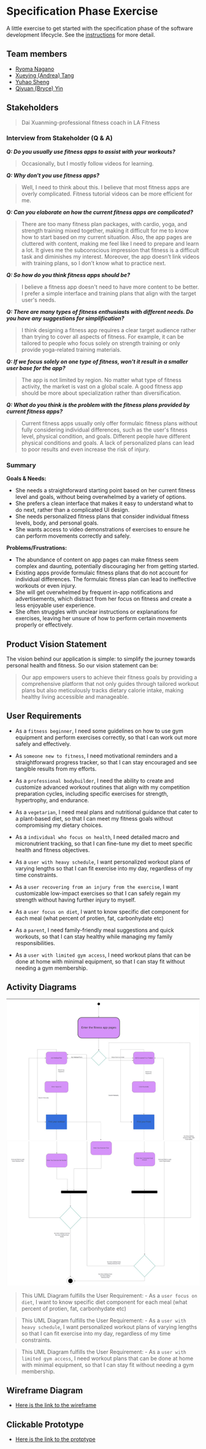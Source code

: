 # Specification Phase Exercise

A little exercise to get started with the specification phase of the software development lifecycle. See the [instructions](instructions.md) for more detail.

## Team members

- [Ryoma Nagano](https://github.com/RYOMA-NAGANO)
- [Xueying (Andrea) Tang](https://github.com/AndreaTang123)
- [Yuhao Sheng](https://github.com/imyhalex)
- [Qiyuan (Bryce) Yin](https://github.com/Bryccce)

## Stakeholders

> Dai Xuanming-professional fitness coach in LA Fitness

### Interview from Stakeholder (Q & A)

**_Q: Do you usually use fitness apps to assist with your workouts?_**

> Occasionally, but I mostly follow videos for learning.

**_Q: Why don't you use fitness apps?_**

> Well, I need to think about this. I believe that most fitness apps are overly complicated. Fitness tutorial videos can be more efficient for me.

**_Q: Can you elaborate on how the current fitness apps are complicated?_**

> There are too many fitness plan packages, with cardio, yoga, and strength training mixed together, making it difficult for me to know how to start based on my current situation. Also, the app pages are cluttered with content, making me feel like I need to prepare and learn a lot. It gives me the subconscious impression that fitness is a difficult task and diminishes my interest. Moreover, the app doesn’t link videos with training plans, so I don’t know what to practice next.

**_Q: So how do you think fitness apps should be?_**

> I believe a fitness app doesn't need to have more content to be better. I prefer a simple interface and training plans that align with the target user's needs.

**_Q: There are many types of fitness enthusiasts with different needs. Do you have any suggestions for simplification?_**

> I think designing a fitness app requires a clear target audience rather than trying to cover all aspects of fitness. For example, it can be tailored to people who focus solely on strength training or only provide yoga-related training materials.

**_Q: If we focus solely on one type of fitness, won't it result in a smaller user base for the app?_**

> The app is not limited by region. No matter what type of fitness activity, the market is vast on a global scale. A good fitness app should be more about specialization rather than diversification.

**_Q: What do you think is the problem with the fitness plans provided by current fitness apps?_**

> Current fitness apps usually only offer formulaic fitness plans without fully considering individual differences, such as the user's fitness level, physical condition, and goals. Different people have different physical conditions and goals. A lack of personalized plans can lead to poor results and even increase the risk of injury.

### Summary

**Goals & Needs:**

- She needs a straightforward starting point based on her current fitness level and goals, without being overwhelmed by a variety of options.
- She prefers a clean interface that makes it easy to understand what to do next, rather than a complicated UI design.
- She needs personalized fitness plans that consider individual fitness levels, body, and personal goals.
- She wants access to video demonstrations of exercises to ensure he can perform movements correctly and safely.

**Problems/Frustrations:**

- The abundance of content on app pages can make fitness seem complex and daunting, potentially discouraging her from getting started.
- Existing apps provide formulaic fitness plans that do not account for individual differences. The formulaic fitness plan can lead to ineffective workouts or even injury.
- She will get overwhelmed by frequent in-app notifications and advertisements, which distract from her focus on fitness and create a less enjoyable user experience.
- She often struggles with unclear instructions or explanations for exercises, leaving her unsure of how to perform certain movements properly or effectively.

## Product Vision Statement

The vision behind our application is simple: to simplify the journey towards personal health and fitness. So our vision statement can be:

> Our app empowers users to achieve their fitness goals by providing a comprehensive platform that not only guides through tailored workout plans but also meticulously tracks dietary calorie intake, making healthy living accessible and manageable.

## User Requirements

- As a `fitness beginner`, I need some guidelines on how to use gym equipment and perform exercises correctly, so that I can work out more safely and effectively.

- As `someone new to fitness`, I need motivational reminders and a straightforward progress tracker, so that I can stay encouraged and see tangible results from my efforts.

- As a `professional bodybuilder`, I need the ability to create and customize advanced workout routines that align with my competition preparation cycles, including specific exercises for strength, hypertrophy, and endurance.

- As a `vegetarian`, I need meal plans and nutritional guidance that cater to a plant-based diet, so that I can meet my fitness goals without compromising my dietary choices.

- As a `individual who focus on health`, I need detailed macro and micronutrient tracking, so that I can fine-tune my diet to meet specific health and fitness objectives.

- As a `user with heavy schedule`, I want personalized workout plans of varying lengths so that I can fit exercise into my day, regardless of my time constraints.

- As a `user recovering from an injury from the exercise`, I want customizable low-impact exercises so that I can safely regain my strength without having further injury to myself.

- As a `user focus on diet`, I want to know specific diet component for each meal (what percent of protien, fat, carbonhydate etc)

- As a `parent`, I need family-friendly meal suggestions and quick workouts, so that I can stay healthy while managing my family responsibilities.

- As a `user with limited gym access`, I need workout plans that can be done at home with minimal equipment, so that I can stay fit without needing a gym membership.

## Activity Diagrams
![image](5d43fd3faeaf1219b9945130c1d6459.jpg)
![image](7a9dec319dc5c41d7cbe7ea1dc0ab80.jpg)
> This UML Diagram fulfills the User Requirement: - As a `user focus on diet`, I want to know specific diet component for each meal (what percent of protien, fat, carbonhydate etc)

> This UML Diagram fulfills the User Requirement: - As a `user with heavy schedule`, I want personalized workout plans of varying lengths so that I can fit exercise into my day, regardless of my time constraints.

> This UML Diagram fulfills the User Requirement: - As a `user with limited gym access`, I need workout plans that can be done at home with minimal equipment, so that I can stay fit without needing a gym membership.

## Wireframe Diagram
- [Here is the link to the wireframe](https://www.figma.com/design/fJZAlrxWfIxjrc75b91auU/garage-group-project-01-(Copy)?t=Um1k2OHaqYFDMIGX-1)

## Clickable Prototype
- [Here is the link to the protptype](https://www.figma.com/proto/UrXb8BgK272Jw8eC97xC8s/train%2Fdiet-app?node-id=61-356&node-type=canvas&t=OKuWdYlx1Qr4guga-1&scaling=scale-down&content-scaling=fixed&page-id=0%3A1&starting-point-node-id=2%3A58)

